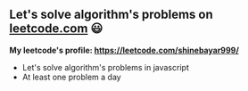 ## Let's solve algorithm's problems on [leetcode.com](https://leetcode.com/) 😃

**My leetcode's profile: https://leetcode.com/shinebayar999/**

- Let's solve algorithm's problems in javascript
- At least one problem a day


